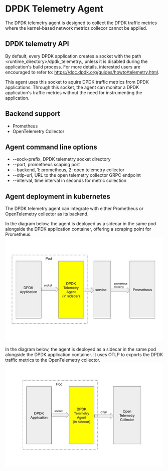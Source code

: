 # DPDK Telemetry Agent

The DPDK telemetry agent is designed to collect the DPDK traffic metrics where the kernel-based network metrics collecor cannot be applied.

## DPDK telemetry API

By default, every DPDK application creates a socket with the path <runtime_directory>/dpdk_telemetry.<version>, unless it is disabled during the application's build process. For more details, interested users are encouraged to refer to: https://doc.dpdk.org/guides/howto/telemetry.html.

This agent uses this socket to aquire DPDK traffic metrics from DPDK applications. Through this socket, the agent can monitor a DPDK application's traffic metrics without the need for instrumenting the application.

## Backend support

* Prometheus
* OpenTelemetry Collector

## Agent command line options

* --sock-prefix, DPDK telemetry socket directory
* --port, prometheus scaping port
* --backend, 1: prometheus, 2: open telemetry collector
* --otlp-url, URL to the open telemetry collector GRPC endpoint
* --interval, time interval in seconds for metric collection

## Agent deployment in kubernetes

The DPDK telemetry agent can integrate with either Prometheus or OpenTelemetry collector as its backend.

In the diagram below, the agent is deployed as a sidecar in the same pod alongside the DPDK application container, offering a scraping point for Prometheus.
![Agent deployed sidecar as a prometheus scraping point](../diagrams/dpdk-telemetry-prometheus-scraping.jpg?raw=true "Prometheus Scraping")

In the diagram below, the agent is deployed as a sidecar in the same pod alongside the DPDK application container. It uses OTLP to exports the DPDK traffic metrics to the OpenTelemetry collector.
![Agent deployed sidecar as a prometheus scraping point](../diagrams/dpdk-telemetry-otlp.jpg?raw=true "Prometheus Scraping")



